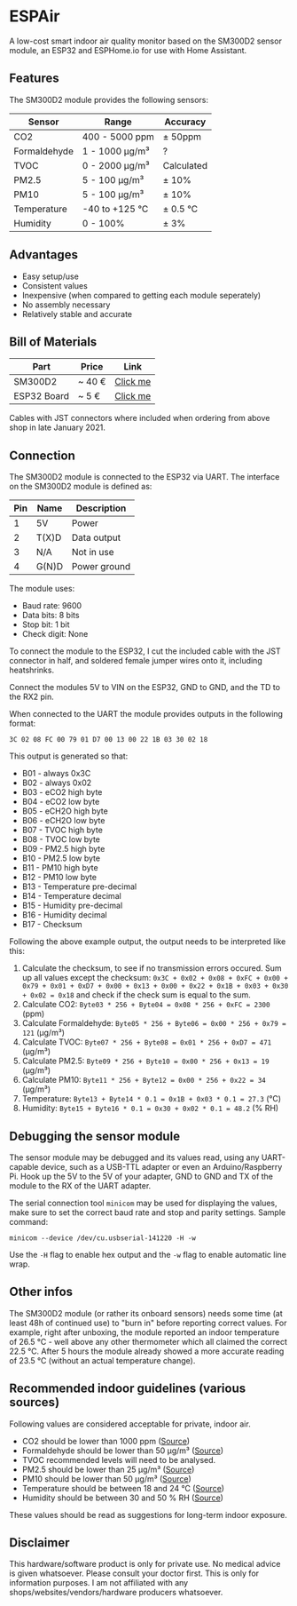 # ESPAir

A low-cost smart indoor air quality monitor based on the SM300D2 sensor module, an ESP32 and ESPHome.io for use with Home Assistant.

## Features

The SM300D2 module provides the following sensors:

| Sensor | Range          | Accuracy |
|--------|----------------|----------|
| CO2    | 400 - 5000 ppm | ± 50ppm  |
| Formaldehyde | 1 - 1000 µg/m³ | ? |
| TVOC    | 0 - 2000 µg/m³ | Calculated |
| PM2.5  | 5 - 100 µg/m³     | ± 10% |
| PM10  | 5 - 100 µg/m³     | ± 10% |
| Temperature  | -40 to +125 °C     | ± 0.5 °C |
| Humidity  | 0 - 100%     | ± 3% |

## Advantages

- Easy setup/use
- Consistent values
- Inexpensive (when compared to getting each module seperately)
- No assembly necessary
- Relatively stable and accurate 

## Bill of Materials

| Part        | Price  | Link     |
|-------------|--------|----------|
| SM300D2     | ~ 40 € | [Click me](https://www.banggood.com/ESP32-Development-Board-WiFi+bluetooth-Ultra-Low-Power-Consumption-Dual-Cores-ESP-32-ESP-32S-Board-p-1109512.html) |
| ESP32 Board | ~ 5 €  | [Click me](https://www.banggood.com/SM300D2-7-in-1-PM2_5-+-PM10-+-Temperature-+-Humidity-+-CO2-+-eCO2-+-TVOC-Sensor-Tester-Detector-Module-for-Air-Quality-Monitoring-p-1681079.html) |

Cables with JST connectors where included when ordering from above shop in late January 2021.

## Connection

The SM300D2 module is connected to the ESP32 via UART. The interface on the SM300D2 module is defined as:

| Pin | Name          | Description |
|--------|----------------|----------|
| 1    | 5V | Power  |
| 2  | T(X)D     | Data output |
| 3  | N/A     | Not in use |
| 4  | G(N)D     | Power ground |

The module uses:

- Baud rate: 9600
- Data bits: 8 bits
- Stop bit: 1 bit
- Check digit: None

To connect the module to the ESP32, I cut the included cable with the JST connector in half, and soldered female jumper wires onto it, including heatshrinks.

Connect the modules 5V to VIN on the ESP32, GND to GND, and the TD to the RX2 pin.

When connected to the UART the module provides outputs in the following format:

`3C 02 08 FC 00 79 01 D7 00 13 00 22 1B 03 30 02 18`

This output is generated so that:

- B01 - always 0x3C
- B02 - always 0x02
- B03 - eCO2 high byte
- B04 - eCO2 low byte
- B05 - eCH2O high byte
- B06 - eCH2O low byte
- B07 - TVOC high byte
- B08 - TVOC low byte
- B09 - PM2.5 high byte
- B10 - PM2.5 low byte
- B11 - PM10 high byte
- B12 - PM10 low byte
- B13 - Temperature pre-decimal
- B14 - Temperature decimal
- B15 - Humidity pre-decimal
- B16 - Humidity decimal
- B17 - Checksum

Following the above example output, the output needs to be interpreted like this:

1. Calculate the checksum, to see if no transmission errors occured. Sum up all values except the checksum: `0x3C + 0x02 + 0x08 + 0xFC + 0x00 + 0x79 + 0x01 + 0xD7 + 0x00 + 0x13 + 0x00 + 0x22 + 0x1B + 0x03 + 0x30 + 0x02 = 0x18` and check if the check sum is equal to the sum.
2. Calculate CO2: `Byte03 * 256 + Byte04 = 0x08 * 256 + 0xFC = 2300` (ppm)
2. Calculate Formaldehyde: `Byte05 * 256 + Byte06 = 0x00 * 256 + 0x79 = 121` (µg/m³)
2. Calculate TVOC: `Byte07 * 256 + Byte08 = 0x01 * 256 + 0xD7 = 471` (µg/m³)
3. Calculate PM2.5: `Byte09 * 256 + Byte10 = 0x00 * 256 + 0x13 = 19` (µg/m³)
4. Calculate PM10: `Byte11 * 256 + Byte12 = 0x00 * 256 + 0x22 = 34` (µg/m³)
5. Temperature: `Byte13 + Byte14 * 0.1 = 0x1B + 0x03 * 0.1 = 27.3` (°C)
6. Humidity: `Byte15 + Byte16 * 0.1 = 0x30 + 0x02 * 0.1 = 48.2` (% RH)

## Debugging the sensor module

The sensor module may be debugged and its values read, using any UART-capable device, such as a USB-TTL adapter or even an Arduino/Raspberry Pi. Hook up the 5V to the 5V of your adapter, GND to GND and TX of the module to the RX of the UART adapter.

The serial connection tool `minicom` may be used for displaying the values, make sure to set the correct baud rate and stop and parity settings. Sample command:

`minicom --device /dev/cu.usbserial-141220 -H -w`

Use the `-H` flag to enable hex output and the `-w` flag to enable automatic line wrap.

## Other infos

The SM300D2 module (or rather its onboard sensors) needs some time (at least 48h of continued use) to "burn in" before reporting correct values. For example, right after unboxing, the module reported an indoor temperature of 26.5 °C - well above any other thermometer which all claimed the correct 22.5 °C. After 5 hours the module already showed a more accurate reading of 23.5 °C (without an actual temperature change).

## Recommended indoor guidelines (various sources)

Following values are considered acceptable for private, indoor air. 

- CO2 should be lower than 1000 ppm ([Source](https://www.dhs.wisconsin.gov/chemical/carbondioxide.htm))
- Formaldehyde should be lower than 50 µg/m³ ([Source](https://www.canada.ca/en/health-canada/services/environmental-workplace-health/reports-publications/air-quality/formaldehyde-indoor-air-environment-workplace-health.html#a3))
- TVOC recommended levels will need to be analysed.
- PM2.5 should be lower than 25 µg/m³ ([Source](https://www.eea.europa.eu/themes/air/air-quality-concentrations/air-quality-standards))
- PM10 should be lower than 50 µg/m³ ([Source](https://www.eea.europa.eu/themes/air/air-quality-concentrations/air-quality-standards))
- Temperature should be between 18 and 24 °C ([Source](https://apps.who.int/iris/rest/bitstreams/1161792/retrieve#page=54))
- Humidity should be between 30 and 50 % RH ([Source](https://www.hvac.com/faq/recommended-humidity-level-home/))

These values should be read as suggestions for long-term indoor exposure.

## Disclaimer

This hardware/software product is only for private use. No medical advice is given whatsoever. Please consult your doctor first. This is only for information purposes. I am not affiliated with any shops/websites/vendors/hardware producers whatsoever.
